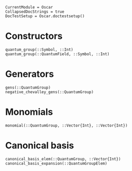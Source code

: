 ```@meta
CurrentModule = Oscar
CollapsedDocStrings = true
DocTestSetup = Oscar.doctestsetup()
```

# Constructors
```@docs
quantum_group(::Symbol, ::Int)
quantum_group(::QuantumField, ::Symbol, ::Int)
```

# Generators
```@docs
gens(::QuantumGroup)
negative_chevalley_gens(::QuantumGroup)
```

# Monomials
```@docs
monomial(::QuantumGroup, ::Vector{Int}, ::Vector{Int})
```

# Canonical basis
```@docs
canonical_basis_elem(::QuantumGroup, ::Vector{Int})
canonical_basis_expansion(::QuantumGroupElem)
```
